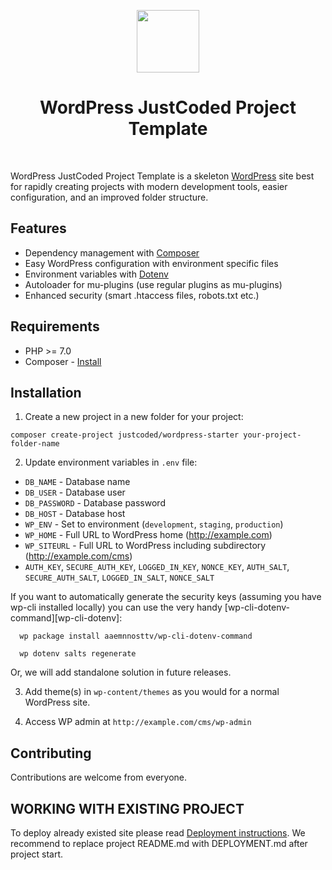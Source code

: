 <p align="center">
    <a href="https://wordpress.org" target="_blank">
        <img src="https://s.w.org/about/images/desktops/wp-light-hi-640x960.png" height="100px">
    </a>
    <h1 align="center">WordPress JustCoded Project Template</h1>
    <br>
</p>

WordPress JustCoded Project Template is a skeleton [WordPress](https://wordpress.org/) site best for
rapidly creating projects with modern development tools, easier configuration, and an improved folder structure.

## Features

* Dependency management with [Composer](http://getcomposer.org)
* Easy WordPress configuration with environment specific files
* Environment variables with [Dotenv](https://github.com/vlucas/phpdotenv)
* Autoloader for mu-plugins (use regular plugins as mu-plugins)
* Enhanced security (smart .htaccess files, robots.txt etc.)

## Requirements

* PHP >= 7.0
* Composer - [Install](https://getcomposer.org/doc/00-intro.md#installation-linux-unix-osx)

## Installation

1. Create a new project in a new folder for your project:

  `composer create-project justcoded/wordpress-starter your-project-folder-name`

2. Update environment variables in `.env`  file:
  * `DB_NAME` - Database name
  * `DB_USER` - Database user
  * `DB_PASSWORD` - Database password
  * `DB_HOST` - Database host
  * `WP_ENV` - Set to environment (`development`, `staging`, `production`)
  * `WP_HOME` - Full URL to WordPress home (http://example.com)
  * `WP_SITEURL` - Full URL to WordPress including subdirectory (http://example.com/cms)
  * `AUTH_KEY`, `SECURE_AUTH_KEY`, `LOGGED_IN_KEY`, `NONCE_KEY`, `AUTH_SALT`, `SECURE_AUTH_SALT`, `LOGGED_IN_SALT`, `NONCE_SALT`

  If you want to automatically generate the security keys (assuming you have wp-cli installed locally) you can use the very handy [wp-cli-dotenv-command][wp-cli-dotenv]:

      wp package install aaemnnosttv/wp-cli-dotenv-command

      wp dotenv salts regenerate

  Or, we will add standalone solution in future releases.

3. Add theme(s) in `wp-content/themes` as you would for a normal WordPress site.

4. Access WP admin at `http://example.com/cms/wp-admin`

## Contributing

Contributions are welcome from everyone.

## WORKING WITH EXISTING PROJECT

To deploy already existed site please read [Deployment instructions](https://github.com/justcoded/wordpress-starter/blob/master/DEPLOYMENT.md).
We recommend to replace project README.md with DEPLOYMENT.md after project start.